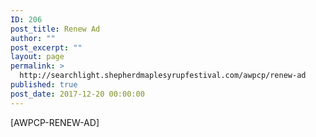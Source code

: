 ```yaml
---
ID: 206
post_title: Renew Ad
author: ""
post_excerpt: ""
layout: page
permalink: >
  http://searchlight.shepherdmaplesyrupfestival.com/awpcp/renew-ad
published: true
post_date: 2017-12-20 00:00:00
---
```

[AWPCP-RENEW-AD]